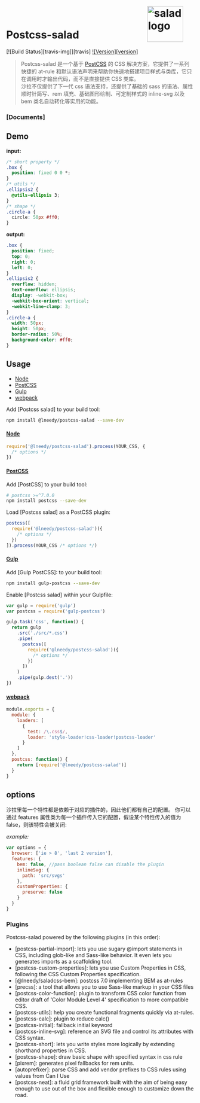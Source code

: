 # Postcss-salad <img align="right" width="96" height="96" src="http://elemefe.github.io/postcss-salad/svg/logo.svg" title="salad logo" style="margin: -60px 30px 0 0;">

[![Build Status][travis-img]][travis]
[![Version][version]](https://github.com/lneedy/postcss-salad/blob/master/CHANGELOG.md)

> Postcss-salad 是一个基于 <a href="http://postcss.org/">PostCSS</a> 的 CSS 解决方案，它提供了一系列快捷的 at-rule 和默认语法声明来帮助你快速地搭建项目样式与类库，它只在调用时才输出代码，而不是直接提供 CSS 类库。<br>
> 沙拉不仅提供了下一代 css 语法支持，还提供了基础的 sass 的语法、属性顺时针简写、rem 填充、基础图形绘制、可定制样式的 inline-svg 以及 bem 类名自动转化等实用的功能。

### [Documents]

## Demo

**input:**

```css
/* short property */
.box {
  position: fixed 0 0 *;
}
/* utils */
.ellipsis2 {
  @utils-ellipsis 3;
}
/* shape */
.circle-a {
  circle: 50px #ff0;
}
```

**output:**

```css
.box {
  position: fixed;
  top: 0;
  right: 0;
  left: 0;
}
.ellipsis2 {
  overflow: hidden;
  text-overflow: ellipsis;
  display: -webkit-box;
  -webkit-box-orient: vertical;
  -webkit-line-clamp: 3;
}
.circle-a {
  width: 50px;
  height: 50px;
  border-radius: 50%;
  background-color: #ff0;
}
```

## Usage

- [Node](#node)
- [PostCSS](#postcss)
- [Gulp](#gulp)
- [webpack](#webpack)

Add [Postcss salad] to your build tool:

```bash
npm install @lneedy/postcss-salad --save-dev
```

#### [Node](id:Node)

```js
require('@lneedy/postcss-salad').process(YOUR_CSS, {
  /* options */
})
```

#### [PostCSS](id:a-PostCSS)

Add [PostCSS] to your build tool:

```bash
# postcss >=^7.0.0
npm install postcss --save-dev
```

Load [Postcss salad] as a PostCSS plugin:

```js
postcss([
  require('@lneedy/postcss-salad')({
    /* options */
  })
]).process(YOUR_CSS /* options */)
```

#### [Gulp](id:Gulp)

Add [Gulp PostCSS]: to your build tool:

```bash
npm install gulp-postcss --save-dev
```

Enable [Postcss salad] within your Gulpfile:

```js
var gulp = require('gulp')
var postcss = require('gulp-postcss')

gulp.task('css', function() {
  return gulp
    .src('./src/*.css')
    .pipe(
      postcss([
        require('@lneedy/postcss-salad')({
          /* options */
        })
      ])
    )
    .pipe(gulp.dest('.'))
})
```

#### [webpack](id:webpack)

```js
module.exports = {
  module: {
    loaders: [
      {
        test: /\.css$/,
        loader: 'style-loader!css-loader!postcss-loader'
      }
    ]
  },
  postcss: function() {
    return [require('@lneedy/postcss-salad')]
  }
}
```

## options

沙拉里每一个特性都是依赖于对应的插件的，因此他们都有自己的配置。 你可以通过 features 属性类为每一个插件传入它的配置，假设某个特性传入的值为 false，则该特性会被关闭:

_example:_

```js
var options = {
  browser: ['ie > 8', 'last 2 version'],
  features: {
    bem: false, //pass boolean false can disable the plugin
    inlineSvg: {
      path: 'src/svgs'
    },
    customProperties: {
      preserve: false
    }
  }
}
```

### Plugins

Postcss-salad powered by the following plugins (in this order):

- [postcss-partial-import]: lets you use sugary @import statements in CSS, including glob-like and Sass-like behavior. It even lets you generates imports as a scaffolding tool.
- [postcss-custom-properties]: lets you use Custom Properties in CSS, following the CSS Custom Properties specification.
- [@lneedy/saladcss-bem]: postcss 7.0 implementing BEM as at-rules
- [precss]: a tool that allows you to use Sass-like markup in your CSS files
- [postcss-color-function]: plugin to transform CSS color function from editor draft of 'Color Module Level 4' specification to more compatible CSS.
- [postcss-utils]: help you create functional fragments quickly via at-rules.
- [postcss-calc]: plugin to reduce calc()
- [postcss-initial]: fallback initial keyword
- [postcss-inline-svg]: reference an SVG file and control its attributes with CSS syntax.
- [postcss-short]: lets you write styles more logically by extending shorthand properties in CSS.
- [postcss-shape]: draw basic shape with specified syntax in css rule
- [pixrem]: generates pixel fallbacks for rem units.
- [autoprefixer]: parse CSS and add vendor prefixes to CSS rules using values from Can I Use
- [postcss-neat]: a fluid grid framework built with the aim of being easy enough to use out of the box and flexible enough to customize down the road.
